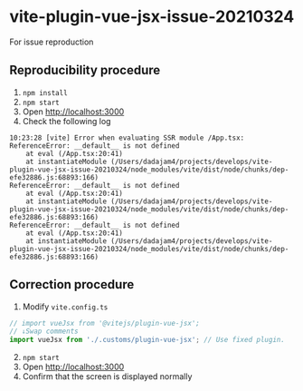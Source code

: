 # vite-plugin-vue-jsx-issue-20210324
For issue reproduction

## Reproducibility procedure
1. `npm install`
2. `npm start`
3. Open [http://localhost:3000](http://localhost:3000)
4. Check the following log

```console
10:23:28 [vite] Error when evaluating SSR module /App.tsx:
ReferenceError: __default__ is not defined
    at eval (/App.tsx:20:41)
    at instantiateModule (/Users/dadajam4/projects/develops/vite-plugin-vue-jsx-issue-20210324/node_modules/vite/dist/node/chunks/dep-efe32886.js:68893:166)
ReferenceError: __default__ is not defined
    at eval (/App.tsx:20:41)
    at instantiateModule (/Users/dadajam4/projects/develops/vite-plugin-vue-jsx-issue-20210324/node_modules/vite/dist/node/chunks/dep-efe32886.js:68893:166)
ReferenceError: __default__ is not defined
    at eval (/App.tsx:20:41)
    at instantiateModule (/Users/dadajam4/projects/develops/vite-plugin-vue-jsx-issue-20210324/node_modules/vite/dist/node/chunks/dep-efe32886.js:68893:166)
```

## Correction procedure
1. Modify `vite.config.ts`

```ts
// import vueJsx from '@vitejs/plugin-vue-jsx';
// ↓Swap comments
import vueJsx from './.customs/plugin-vue-jsx'; // Use fixed plugin.

```

2. `npm start`
3. Open [http://localhost:3000](http://localhost:3000)
4. Confirm that the screen is displayed normally
